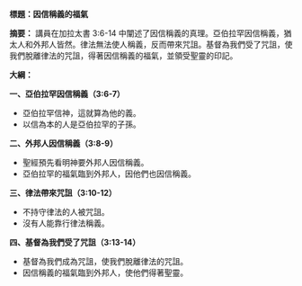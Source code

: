 **標題：因信稱義的福氣**

**摘要：**
講員在加拉太書 3:6-14 中闡述了因信稱義的真理。亞伯拉罕因信稱義，猶太人和外邦人皆然。律法無法使人稱義，反而帶來咒詛。基督為我們受了咒詛，使我們脫離律法的咒詛，得著因信稱義的福氣，並領受聖靈的印記。

**大綱：**

**一、亞伯拉罕因信稱義（3:6-7）**
* 亞伯拉罕信神，這就算為他的義。
* 以信為本的人是亞伯拉罕的子孫。

**二、外邦人因信稱義（3:8-9）**
* 聖經預先看明神要外邦人因信稱義。
* 亞伯拉罕的福氣臨到外邦人，因他們也因信稱義。

**三、律法帶來咒詛（3:10-12）**
* 不持守律法的人被咒詛。
* 沒有人能靠行律法稱義。

**四、基督為我們受了咒詛（3:13-14）**
* 基督為我們成為咒詛，使我們脫離律法的咒詛。
* 因信稱義的福氣臨到外邦人，使他們得著聖靈。